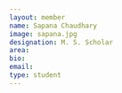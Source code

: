 ```yaml
---
layout: member
name: Sapana Chaudhary
image: sapana.jpg
designation: M. S. Scholar
area:
bio:
email:
type: student
---
```

